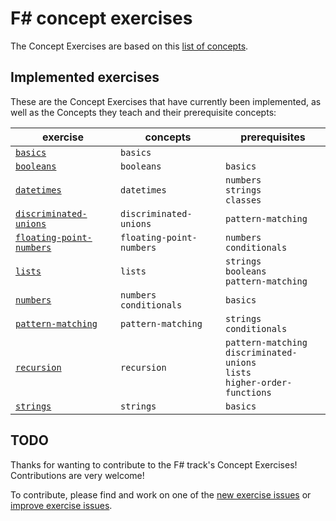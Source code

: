 # F&#35; concept exercises

The Concept Exercises are based on this [list of concepts][reference-shared].

## Implemented exercises

These are the Concept Exercises that have currently been implemented, as well as the Concepts they teach and their prerequisite concepts:

| exercise                                                            | concepts                     | prerequisites                                                                          |
| ------------------------------------------------------------------- | ---------------------------- | -------------------------------------------------------------------------------------- |
| [`basics`][concept-exercise-basics]                                 | `basics`                     |
| [`booleans`][concept-exercise-booleans]                             | `booleans`                   | `basics`                                                                               |
| [`datetimes`][concept-exercise-datetimes]                           | `datetimes`                  | `numbers`<br/>`strings`<br/>`classes`                                                  |
| [`discriminated-unions`][concept-exercise-discriminated-unions]     | `discriminated-unions`       | `pattern-matching`                                                                     |
| [`floating-point-numbers`][concept-exercise-floating-point-numbers] | `floating-point-numbers`     | `numbers`<br/>`conditionals`                                                           |
| [`lists`][concept-exercise-lists]                                   | `lists`                      | `strings`<br/>`booleans`<br/>`pattern-matching`                                        |
| [`numbers`][concept-exercise-numbers]                               | `numbers`<br/>`conditionals` | `basics`                                                                               |
| [`pattern-matching`][concept-exercise-pattern-matching]             | `pattern-matching`           | `strings`<br/>`conditionals`                                                           |
| [`recursion`][concept-exercise-recursion]                           | `recursion`                  | `pattern-matching`<br/>`discriminated-unions`<br/>`lists`<br/>`higher-order-functions` |
| [`strings`][concept-exercise-strings]                               | `strings`                    | `basics`                                                                               |

## TODO

Thanks for wanting to contribute to the F# track's Concept Exercises! Contributions are very welcome!

To contribute, please find and work on one of the [new exercise issues][issues-new-exercise] or [improve exercise issues][issues-improve-exercise].

[reference-shared]: ../../reference/README.md
[reference]: ./reference.md
[concept-exercises]: ./concept/README.md
[concept-exercise-basics]: ./basics/.meta/design.md
[concept-exercise-booleans]: ./booleans/.meta/design.md
[concept-exercise-datetimes]: ./datetimes/.meta/design.md
[concept-exercise-lists]: ./lists/.meta/design.md
[concept-exercise-strings]: ./strings/.meta/design.md
[concept-exercise-numbers]: ./numbers/.meta/design.md
[concept-exercise-pattern-matching]: ./pattern-matching/.meta/design.md
[concept-exercise-recursion]: ./recursion/.meta/design.md
[concept-exercise-discriminated-unions]: ./discriminated-unions/.meta/design.md
[concept-exercise-floating-point-numbers]: ./floating-point-numbers/.meta/design.md
[issues-new-exercise]: https://github.com/exercism/v3/issues?utf8=%E2%9C%93&q=is%3Aopen+label%3Atrack%2Ffsharp+label%3Atype%2Fnew-exercise+label%3Astatus%2Fhelp-wanted
[issues-improve-exercise]: https://github.com/exercism/v3/issues?utf8=%E2%9C%93&q=is%3Aopen+label%3Atrack%2Ffsharp+label%3Atype%2Fimprove-exercise+label%3Astatus%2Fhelp-wanted
